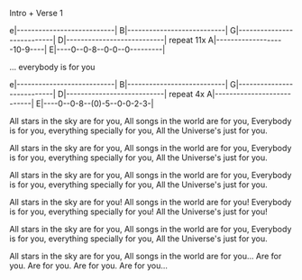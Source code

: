 Intro + Verse 1 
 
 
e|---------------------------|
B|---------------------------|
G|---------------------------|
D|---------------------------|    repeat 11x
A|-------------------10-9----|
E|----0--0-8--0-0--0---------|
 
 
... everybody is for you
 
e|---------------------------|
B|---------------------------|
G|---------------------------|
D|---------------------------|    repeat 4x
A|---------------------------|
E|----0--0-8--(0)-5--0-0-2-3-|





All stars in the sky are for you,
All songs in the world are for you,
Everybody is for you, everything specially for you,
All the Universe's just for you.

All stars in the sky are for you,
All songs in the world are for you,
Everybody is for you, everything specially for you,
All the Universe's just for you.

All stars in the sky are for you,
All songs in the world are for you,
Everybody is for you, everything specially for you,
All the Universe's just for you.

All stars in the sky are for you!
All songs in the world are for you!
Everybody is for you, everything specially for you!
All the Universe's just for you!

All stars in the sky are for you,
All songs in the world are for you,
Everybody is for you, everything specially for you,
All the Universe's just for you.

All stars in the sky are for you,
All songs in the world are for you...
Are for you. Are for you.
Are for you. Are for you...